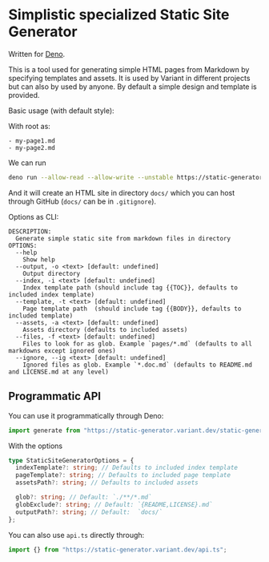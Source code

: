 # Simplistic specialized Static Site Generator

Written for [Deno](https://deno.land/).

This is a tool used for generating simple HTML pages from Markdown by specifying templates and assets. It is used by Variant in different projects but can also by used by anyone. By default a simple design and template is provided.

Basic usage (with default style):

With root as:

```
- my-page1.md
- my-page2.md
```

We can run

```sh
deno run --allow-read --allow-write --unstable https://static-generator.variant.dev/static-generator.ts
```

And it will create an HTML site in directory `docs/` which you can host through GitHub (`docs/` can be in `.gitignore`).

Options as CLI:

```
DESCRIPTION:
  Generate simple static site from markdown files in directory
OPTIONS:
  --help
    Show help
  --output, -o <text> [default: undefined]
    Output directory
  --index, -i <text> [default: undefined]
    Index template path (should include tag {{TOC}}, defaults to included index template)
  --template, -t <text> [default: undefined]
    Page template path  (should include tag {{BODY}}, defaults to included template)
  --assets, -a <text> [default: undefined]
    Assets directory (defaults to included assets)
  --files, -f <text> [default: undefined]
    Files to look for as glob. Example `pages/*.md` (defaults to all markdowns except ignored ones)
  --ignore, --ig <text> [default: undefined]
    Ignored files as glob. Example `*.doc.md` (defaults to README.md and LICENSE.md at any level)
```

## Programmatic API

You can use it programmatically through Deno:

```ts
import generate from "https://static-generator.variant.dev/static-generator.ts";
```

With the options

```ts
type StaticSiteGeneratorOptions = {
  indexTemplate?: string; // Defaults to included index template
  pageTemplate?: string; // Defaults to included page template
  assetsPath?: string; // Defaults to included assets

  glob?: string; // Default: `./**/*.md`
  globExclude?: string; // Default: `{README,LICENSE}.md`
  outputPath?: string; // Default:  `docs/`
};
```

You can also use `api.ts` directly through:

```ts
import {} from "https://static-generator.variant.dev/api.ts";
```

